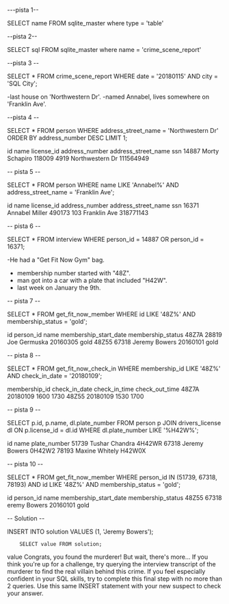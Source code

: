 ---pista 1--

SELECT name 
  FROM sqlite_master
 where type = 'table'

--pista 2--

SELECT sql 
  FROM sqlite_master
 where name = 'crime_scene_report'

--pista 3 --

SELECT * 
FROM crime_scene_report
WHERE date = '20180115' AND city = 'SQL City';

-last house on 'Northwestern Dr'.
-named Annabel, lives somewhere on 'Franklin Ave'.

--pista 4 --

SELECT * 
FROM person
WHERE address_street_name = 'Northwestern Dr'
ORDER BY address_number DESC
LIMIT 1;

id	    name	        license_id	address_number	address_street_name	  ssn
14887	Morty Schapiro	118009	    4919	         Northwestern Dr	  111564949

-- pista 5 --

SELECT * 
FROM person
WHERE name LIKE 'Annabel%' AND address_street_name = 'Franklin Ave';

id	    name	        license_id	address_number	address_street_name	 ssn
16371	Annabel Miller	490173	    103	             Franklin Ave	     318771143

-- pista 6 --

SELECT * 
FROM interview
WHERE person_id = 14887 OR person_id = 16371;

-He had a "Get Fit Now Gym" bag.
- membership number started with "48Z".
-  man got into a car with a plate that included "H42W".
- last week on January the 9th.

-- pista 7 -- 

SELECT *
FROM get_fit_now_member
WHERE id LIKE '48Z%' AND membership_status = 'gold';


id	    person_id	name	        membership_start_date	membership_status
48Z7A	28819	    Joe Germuska	20160305	            gold
48Z55	67318	    Jeremy Bowers	20160101	            gold

-- pista 8 --

SELECT *
FROM get_fit_now_check_in
WHERE membership_id LIKE '48Z%' AND check_in_date = '20180109';

membership_id	check_in_date	check_in_time	check_out_time
48Z7A	         20180109	     1600	         1730
48Z55	         20180109	     1530	         1700

-- pista 9 --

SELECT p.id, p.name, dl.plate_number
FROM person p
JOIN drivers_license dl ON p.license_id = dl.id
WHERE dl.plate_number LIKE '%H42W%';

id	    name	        plate_number
51739	Tushar Chandra	4H42WR
67318	Jeremy Bowers	0H42W2
78193	Maxine Whitely	H42W0X

-- pista 10 --

SELECT *
FROM get_fit_now_member
WHERE person_id IN (51739, 67318, 78193) AND id LIKE '48Z%' AND membership_status = 'gold';

id	    person_id	name	        membership_start_date	membership_status
48Z55	67318	    eremy Bowers	20160101	            gold

-- Solution --

INSERT INTO solution VALUES (1, 'Jeremy Bowers');
        
        SELECT value FROM solution;

value
Congrats, you found the murderer! But wait, there's more... If you think you're up for a challenge, try querying the interview transcript of the murderer to find the real villain behind this crime. If you feel especially confident in your SQL skills, try to complete this final step with no more than 2 queries. Use this same INSERT statement with your new suspect to check your answer.